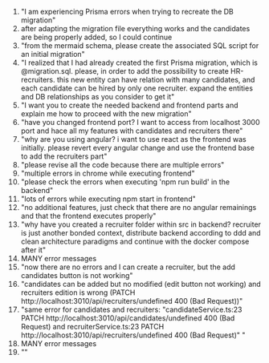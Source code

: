 1) "I am experiencing Prisma errors when trying to recreate the DB migration"
2) after adapting the migration file everything works and the candidates are being properly added, so I could continue
3) "from the mermaid schema, please create the associated SQL script for an initial migration"
4) "I realized that I had already created the first Prisma migration, which is @migration.sql. please, in order to add the possibility to create HR-recruiters. this new entity can have relation with many candidates, and each candidate can be hired by only one recruiter. expand the entities and DB relationships as you consider to get it"
5) "I want you to create the needed backend and frontend parts and explain me how to proceed with the new migration"
6) "have you changed frontend port? I want to access from localhost 3000 port and hace all my features with candidates and recruiters there"
7) "why are you using angular? i want to use react as the frontend was initially. please revert every angular change and use the frontend base to add the recruiters part"
8) "please revise all the code because there are multiple errors"
9) "multiple errors in chrome while executing frontend"
10) "please check the errors when executing 'npm run build' in the backend"
11) "lots of errors while executing npm start in frontend"
12) "no additional features, just check that there are no angular remainings and that the frontend executes properly"
13) "why have you created a recruiter folder within src in backend? recruiter is just another bonded context, distribute backend according to ddd and clean architecture paradigms and continue with the docker compose after it"
14) MANY error messages
15) "now there are no errors and I can create a recruiter, but the add candidates button is not working"
16) "candidates can be added but no modified (edit button not working) and recruiters edition is wrong (PATCH http://localhost:3010/api/recruiters/undefined 400 (Bad Request))"
17) "same error for candidates and recruiters: "candidateService.ts:23 PATCH http://localhost:3010/api/candidates/undefined 400 (Bad Request) and recruiterService.ts:23 PATCH http://localhost:3010/api/recruiters/undefined 400 (Bad Request)" "
18) MANY error messages
19) ""